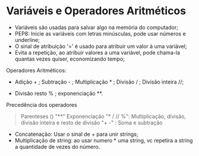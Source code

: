 
# Variáveis e Operadores Aritméticos

- Variáveis são usadas para salvar algo na memória do computador;
- PEP8: Inicie as variáveis com letras minúsculas, pode usar números e underline;
- O sinal de atribuição '=' é usado para atribuir um valor à uma variável;
- Evita a repetição, ao atribuir valores a uma variável, pode chama-la quantas vezes quiser, economizando tempo;

Operadores Aritméticos:

- Adição + ; Subtração - ; Multiplicação * ; Divisão / ; Divisão inteira //;

- Divisão resto % ; exponenciação **.

Precedência dos operadores
> Parenteses ()
> "**" Exponenciação
> "* / // %": Multiplicação, divisão, divisão inteira e resto de divisão
> "+ -" : Soma e subtração

- Concatenação: Usar o sinal de + para unir strings;
- Multiplicação de string: ao usar numero * uma string, vc repetira a string a quantidade de vezes do número.
